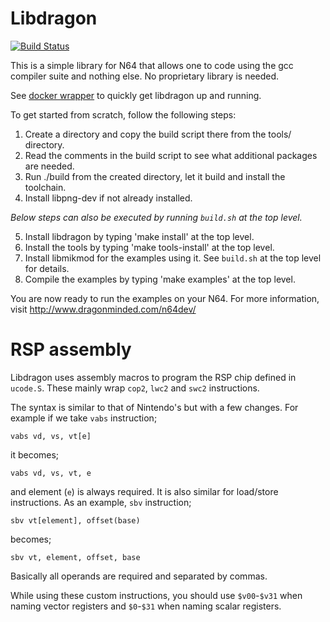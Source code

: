 # Libdragon

[![Build Status](https://travis-ci.org/DragonMinded/libdragon.svg?branch=trunk)](https://travis-ci.org/DragonMinded/libdragon)

This is a simple library for N64 that allows one to code using the gcc compiler suite and nothing else. No proprietary library is needed.

See [docker wrapper](https://github.com/anacierdem/libdragon-docker) to quickly get libdragon up and running.

To get started from scratch, follow the following steps:

1. Create a directory and copy the build script there from the tools/ directory.
2. Read the comments in the build script to see what additional packages are needed.
3. Run ./build from the created directory, let it build and install the toolchain.
4. Install libpng-dev if not already installed.

*Below steps can also be executed by running `build.sh` at the top level.*

5. Install libdragon by typing 'make install' at the top level.
6. Install the tools by typing 'make tools-install' at the top level.
7. Install libmikmod for the examples using it. See `build.sh` at the top level for details.
8. Compile the examples by typing 'make examples' at the top level.

You are now ready to run the examples on your N64.
For more information, visit http://www.dragonminded.com/n64dev/

# RSP assembly

Libdragon uses assembly macros to program the RSP chip defined in `ucode.S`. These mainly wrap `cop2`, `lwc2` and `swc2` instructions.

The syntax is similar to that of Nintendo's but with a few changes. For example if we take `vabs` instruction;

    vabs vd, vs, vt[e]

it becomes;

    vabs vd, vs, vt, e

and element (`e`) is always required. It is also similar for load/store instructions. As an example, `sbv` instruction;

    sbv vt[element], offset(base)

becomes;

    sbv vt, element, offset, base

Basically all operands are required and separated by commas.

While using these custom instructions, you should use `$v00`-`$v31` when naming vector registers and `$0`-`$31` when naming scalar registers.
